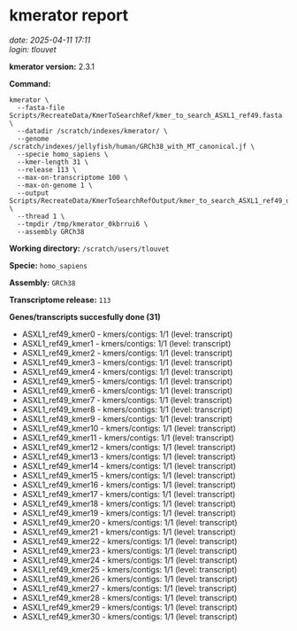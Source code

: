 # kmerator report
*date: 2025-04-11 17:11*  
*login: tlouvet*

**kmerator version:** 2.3.1

**Command:**

```
kmerator \
  --fasta-file Scripts/RecreateData/KmerToSearchRef/kmer_to_search_ASXL1_ref49.fasta \
  --datadir /scratch/indexes/kmerator/ \
  --genome /scratch/indexes/jellyfish/human/GRCh38_with_MT_canonical.jf \
  --specie homo_sapiens \
  --kmer-length 31 \
  --release 113 \
  --max-on-transcriptome 100 \
  --max-on-genome 1 \
  --output Scripts/RecreateData/KmerToSearchRefOutput/kmer_to_search_ASXL1_ref49_output \
  --thread 1 \
  --tmpdir /tmp/kmerator_0kbrrui6 \
  --assembly GRCh38
```

**Working directory:** `/scratch/users/tlouvet`

**Specie:** `homo_sapiens`

**Assembly:** `GRCh38`

**Transcriptome release:** `113`

**Genes/transcripts succesfully done (31)**

- ASXL1_ref49_kmer0 - kmers/contigs: 1/1 (level: transcript)
- ASXL1_ref49_kmer1 - kmers/contigs: 1/1 (level: transcript)
- ASXL1_ref49_kmer2 - kmers/contigs: 1/1 (level: transcript)
- ASXL1_ref49_kmer3 - kmers/contigs: 1/1 (level: transcript)
- ASXL1_ref49_kmer4 - kmers/contigs: 1/1 (level: transcript)
- ASXL1_ref49_kmer5 - kmers/contigs: 1/1 (level: transcript)
- ASXL1_ref49_kmer6 - kmers/contigs: 1/1 (level: transcript)
- ASXL1_ref49_kmer7 - kmers/contigs: 1/1 (level: transcript)
- ASXL1_ref49_kmer8 - kmers/contigs: 1/1 (level: transcript)
- ASXL1_ref49_kmer9 - kmers/contigs: 1/1 (level: transcript)
- ASXL1_ref49_kmer10 - kmers/contigs: 1/1 (level: transcript)
- ASXL1_ref49_kmer11 - kmers/contigs: 1/1 (level: transcript)
- ASXL1_ref49_kmer12 - kmers/contigs: 1/1 (level: transcript)
- ASXL1_ref49_kmer13 - kmers/contigs: 1/1 (level: transcript)
- ASXL1_ref49_kmer14 - kmers/contigs: 1/1 (level: transcript)
- ASXL1_ref49_kmer15 - kmers/contigs: 1/1 (level: transcript)
- ASXL1_ref49_kmer16 - kmers/contigs: 1/1 (level: transcript)
- ASXL1_ref49_kmer17 - kmers/contigs: 1/1 (level: transcript)
- ASXL1_ref49_kmer18 - kmers/contigs: 1/1 (level: transcript)
- ASXL1_ref49_kmer19 - kmers/contigs: 1/1 (level: transcript)
- ASXL1_ref49_kmer20 - kmers/contigs: 1/1 (level: transcript)
- ASXL1_ref49_kmer21 - kmers/contigs: 1/1 (level: transcript)
- ASXL1_ref49_kmer22 - kmers/contigs: 1/1 (level: transcript)
- ASXL1_ref49_kmer23 - kmers/contigs: 1/1 (level: transcript)
- ASXL1_ref49_kmer24 - kmers/contigs: 1/1 (level: transcript)
- ASXL1_ref49_kmer25 - kmers/contigs: 1/1 (level: transcript)
- ASXL1_ref49_kmer26 - kmers/contigs: 1/1 (level: transcript)
- ASXL1_ref49_kmer27 - kmers/contigs: 1/1 (level: transcript)
- ASXL1_ref49_kmer28 - kmers/contigs: 1/1 (level: transcript)
- ASXL1_ref49_kmer29 - kmers/contigs: 1/1 (level: transcript)
- ASXL1_ref49_kmer30 - kmers/contigs: 1/1 (level: transcript)
